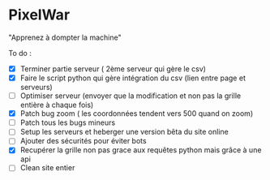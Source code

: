 # PixelWar


"Apprenez à dompter la machine"

To do :
- [X] Terminer partie serveur ( 2ème serveur qui gère le csv)
- [X] Faire le script python qui gère intégration du csv (lien entre page et serveurs)
- [ ] Optimiser serveur (envoyer que la modification et non pas la grille entière à chaque fois)
- [X] Patch bug zoom ( les coordonnées tendent vers 500 quand on zoom)
- [ ] Patch tous les bugs mineurs
- [ ] Setup les serveurs et heberger une version bêta du site online
- [ ] Ajouter des sécurités pour éviter bots  
- [X] Recupérer la grille non pas grace aux requêtes python mais grâce à une api   
- [ ] Clean site entier

